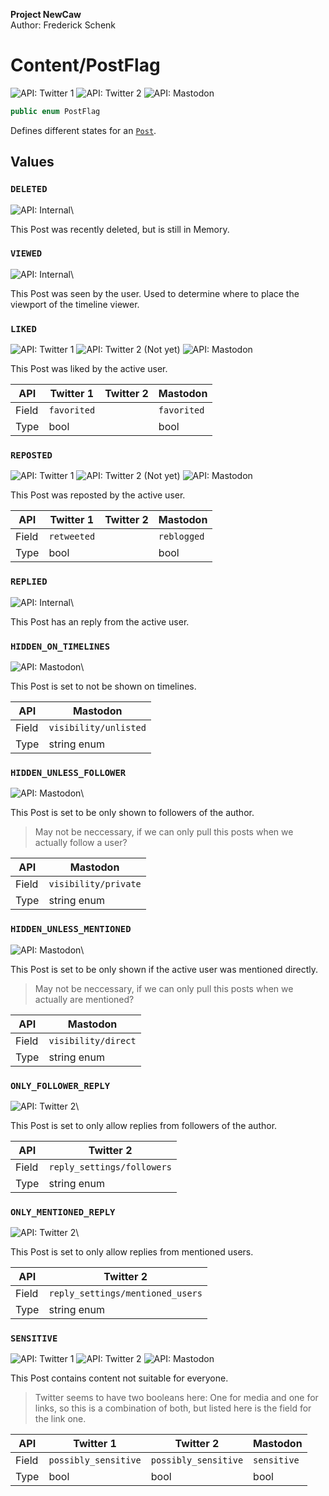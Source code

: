 **Project NewCaw** \
Author: Frederick Schenk

# Content/PostFlag

![API: Twitter 1](https://img.shields.io/badge/API-Twitter%201-lightgrey?style=flat-square) ![API: Twitter 2](https://img.shields.io/badge/API-Twitter%202-blue?style=flat-square) ![API: Mastodon](https://img.shields.io/badge/API-Mastodon-purple?style=flat-square)

```c#
public enum PostFlag
```

Defines different states for an [`Post`](../class/Post.md).

## Values

### `DELETED`

![API: Internal](https://img.shields.io/badge/API-Internal-green?style=flat-square)\

This Post was recently deleted, but is still in Memory.

### `VIEWED`

![API: Internal](https://img.shields.io/badge/API-Internal-green?style=flat-square)\

This Post was seen by the user. Used to determine where to place the viewport of the timeline viewer.

### `LIKED`

![API: Twitter 1](https://img.shields.io/badge/API-Twitter%201-lightgrey?style=flat-square) ![API: Twitter 2 (Not yet)](https://img.shields.io/badge/API-Twitter%202%20(Not%20yet)-darkred?style=flat-square) ![API: Mastodon](https://img.shields.io/badge/API-Mastodon-purple?style=flat-square)

This Post was liked by the active user.

| API   | Twitter 1   | Twitter 2 | Mastodon    |
| ----- | ----------- | --------- | ----------- |
| Field | `favorited` |           | `favorited` |
| Type  | bool        |           | bool        |

### `REPOSTED`

![API: Twitter 1](https://img.shields.io/badge/API-Twitter%201-lightgrey?style=flat-square) ![API: Twitter 2 (Not yet)](https://img.shields.io/badge/API-Twitter%202%20(Not%20yet)-darkred?style=flat-square) ![API: Mastodon](https://img.shields.io/badge/API-Mastodon-purple?style=flat-square)

This Post was reposted by the active user.

| API   | Twitter 1   | Twitter 2 | Mastodon    |
| ----- | ----------- | --------- | ----------- |
| Field | `retweeted` |           | `reblogged` |
| Type  | bool        |           | bool        |

### `REPLIED`

![API: Internal](https://img.shields.io/badge/API-Internal-green?style=flat-square)\

This Post has an reply from the active user.

### `HIDDEN_ON_TIMELINES`

![API: Mastodon](https://img.shields.io/badge/API-Mastodon-purple?style=flat-square)\

This Post is set to not be shown on timelines.

| API   | Mastodon              |
| ----- | --------------------- |
| Field | `visibility/unlisted` |
| Type  | string enum           |

### `HIDDEN_UNLESS_FOLLOWER`

![API: Mastodon](https://img.shields.io/badge/API-Mastodon-purple?style=flat-square)\

This Post is set to be only shown to followers of the author.

> May not be neccessary, if we can only pull this posts when we actually follow a user?

| API   | Mastodon             |
| ----- | -------------------- |
| Field | `visibility/private` |
| Type  | string enum          |

### `HIDDEN_UNLESS_MENTIONED`

![API: Mastodon](https://img.shields.io/badge/API-Mastodon-purple?style=flat-square)\

This Post is set to be only shown if the active user was mentioned directly.

> May not be neccessary, if we can only pull this posts when we actually are mentioned?

| API   | Mastodon            |
| ----- | --------------------|
| Field | `visibility/direct` |
| Type  | string enum         |

### `ONLY_FOLLOWER_REPLY`

![API: Twitter 2](https://img.shields.io/badge/API-Twitter%202-blue?style=flat-square)\

This Post is set to only allow replies from followers of the author.

| API   | Twitter 2                  |
| ----- | ---------------------------|
| Field | `reply_settings/followers` |
| Type  | string enum                |

### `ONLY_MENTIONED_REPLY`

![API: Twitter 2](https://img.shields.io/badge/API-Twitter%202-blue?style=flat-square)\

This Post is set to only allow replies from mentioned users.

| API   | Twitter 2                        |
| ----- | ---------------------------------|
| Field | `reply_settings/mentioned_users` |
| Type  | string enum                      |

### `SENSITIVE`

![API: Twitter 1](https://img.shields.io/badge/API-Twitter%201-lightgrey?style=flat-square) ![API: Twitter 2](https://img.shields.io/badge/API-Twitter%202-blue?style=flat-square) ![API: Mastodon](https://img.shields.io/badge/API-Mastodon-purple?style=flat-square)

This Post contains content not suitable for everyone.

> Twitter seems to have two booleans here: One for media and one for links, so this is a combination of both, but listed here is the field for the link one.

| API   | Twitter 1            | Twitter 2            | Mastodon    |
| ----- | -------------------- | -------------------- | ----------- |
| Field | `possibly_sensitive` | `possibly_sensitive` | `sensitive` |
| Type  | bool                 | bool                 | bool        |
